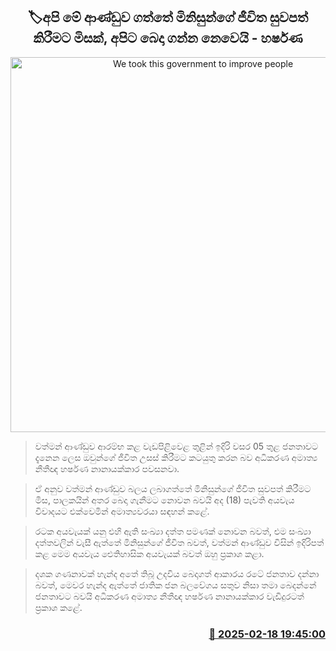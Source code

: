 <p align='center'><b><h2 align='center' title='We took this government to improve people's lives, not to serve the interests of those in power - Harshana'>🏷අපි මේ ආණ්ඩුව ගත්තේ මිනිසුන්ගේ ජීවිත සුවපත් කිරීමට මිසක්, අපිට බෙදා ගන්න නෙවෙයි - හර්ෂණ</h2></b></p>
<p align='center'><img src='https://helakuru.sgp1.cdn.digitaloceanspaces.com/esana/images/lib/harshana-nanayakkara-parliment-budget.jpg' width='600' alt='We took this government to improve people's lives, not to serve the interests of those in power - Harshana'></p>

> වත්මන් ආණ්ඩුව ආරම්භ කළ වැඩපිළිවෙළ තුළින් ඉදිරි වසර 05 තුළ ජනතාවට දැනෙන ලෙස ඔවුන්ගේ ජීවිත උසස් කිරීමට කටයුතු කරන බව අධිකරණ අමාත්‍ය නීතීඥ හර්ෂණ නානායක්කාර පවසනවා.

> ඒ අනුව වත්මන් ආණ්ඩුව බලය ලබාගත්තේ මිනිසුන්ගේ ජීවිත සුවපත් කිරීමට මිස, පාලකයින් අතර බෙදා ගැනීමට නොවන බවයි අද (18) පැවති අයවැය විවාදයට එක්වෙමින් අමාත්‍යවරයා සඳහන් කළේ.

> රටක අයවැයක් යනු එහි ඇති සංඛ්‍යා දත්ත පමණක් නොවන බවත්, එම සංඛ්‍යා දත්තවලින් වැසී ඇත්තේ මිනිසුන්ගේ ජීවිත බවත්, වත්මන් ආණ්ඩුව විසින් ඉදිරිපත් කළ මෙම අයවැය ඓතිහාසික අයවැයක් බවත් ඔහු ප්‍රකාශ කළා.

> දශක ගණනාවක් හැන්ද අතේ තිබූ උදවිය බෙදාගත් ආකාරය රටේ ජනතාව දන්නා බවත්, මෙවර හැන්ද ඇත්තේ ජාතික ජන බලවේගය සතුව නිසා තමා බෙදන්නේ ජනතාවට බවයි අධිකරණ අමාත්‍ය නීතීඥ හර්ෂණ නානායක්කාර වැඩිදුරටත් ප්‍රකාශ කළේ. 



<h3 align='right'><a href='https://www.helakuru.lk/esana/p/107592/'>📅 2025-02-18 19:45:00</a></h3>
